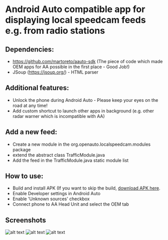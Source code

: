 # Android Auto compatible app for displaying local speedcam feeds e.g. from radio stations

## Dependencies:

- https://github.com/martoreto/aauto-sdk (The piece of code which made OEM apps for AA possible in the first place - Good Job!)
- JSoup (https://jsoup.org/) - HTML parser

## Additional features:

- Unlock the phone during Android Auto - Please keep your eyes on the road at any time!
- Add custom shortcut to launch other apps in background (e.g. other radar warner which is incompatible with AA)

## Add a new feed:

- Create a new module in the org.openauto.localspeedcam.modules package
- extend the abstract class TrafficModule.java
- Add the feed in the TrafficModule.java static module list

## How to use:

- Build and install APK (If you want to skip the build, [download APK here](https://github.com/nerone-github/LocalSpeedcam/raw/master/apk/localspeedcam-master.apk).
- Enable Developer settings in Android Auto
- Enable 'Unknown sources' checkbox
- Connect phone to AA Head Unit and select the OEM tab

## Screenshots

![alt text](https://raw.githubusercontent.com/nerone-github/LocalSpeedcam/master/images/selector.png)
![alt text](https://raw.githubusercontent.com/nerone-github/LocalSpeedcam/master/images/menu.png)
![alt text](https://raw.githubusercontent.com/nerone-github/LocalSpeedcam/master/images/localspeed.png)